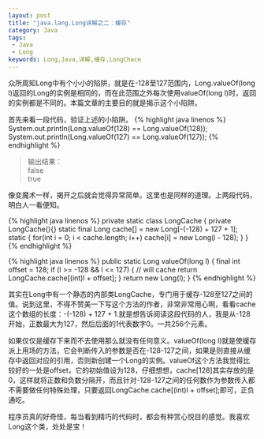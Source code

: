 ```yaml
---
layout: post
title: "java.lang.Long详解之二：缓存"
category: Java
tags:
 - Java
 - Long
keywords: Long,Java,详解,缓存,LongChace
---
```

众所周知Long中有个小小的陷阱，就是在-128至127范围内，Long.valueOf(long l)返回的Long的实例是相同的，而在此范围之外每次使用valueOf(long l)时，返回的实例都是不同的。本篇文章的主要目的就是揭示这个小陷阱。

首先来看一段代码，验证上述的小陷阱。
{% highlight java linenos %}
System.out.println(Long.valueOf(128) == Long.valueOf(128));
System.out.println(Long.valueOf(127) == Long.valueOf(127));
{% endhighlight %}
<blockquote>
输出结果：<br/>
false<br/>
true<br/>
</blockquote>

像变魔术一样，揭开之后就会觉得异常简单。这里也是同样的道理。上两段代码，明白人一看便知。

{% highlight java linenos %}
private static class LongCache {
  private LongCache(){}
  static final Long cache[] = new Long[-(-128) + 127 + 1];
  static {
    for(int i = 0; i < cache.length; i++)
      cache[i] = new Long(i - 128);
  }
}
{% endhighlight %}

{% highlight java linenos %}
public static Long valueOf(long l) {
  final int offset = 128;
  if (l >= -128 && l <= 127) { // will cache
    return LongCache.cache[(int)l + offset];
  }
  return new Long(l);
}
{% endhighlight %}

其实在Long中有一个静态的内部类LongCache，专门用于缓存-128至127之间的值。说到这里，不得不赞美一下写这个方法的作者，非常非常用心啊，看看cache这个数组的长度：-(-128) + 127 + 1.就是想告诉阅读这段代码的人，我是从-128开始，正数最大为127，然后后面的1代表数字0。一共256个元素。

如果仅仅是缓存下来而不去使用那么就没有任何意义。valueOf(long l)就是使缓存派上用场的方法，它会判断传入的参数是否在-128-127之间，如果是则直接从缓存中返回对应的引用，否则新创建一个Long的实例。valueOf这个方法我觉得比较好的一处是offset，它的初始值设为128，仔细想想，cache[128]其实存放的是0，这样就将正数和负数分隔开，而且针对-128-127之间的任何数作为参数传入都不需要做任何特殊处理，只要返回LongCache.cache[(int)l + offset];即可，正负通吃。

程序员真的好奇怪，每当看到精巧的代码时，都会有种赏心悦目的感觉。我喜欢Long这个类，处处是宝！
